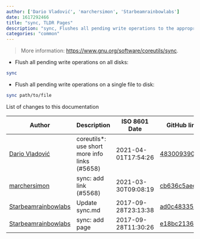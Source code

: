 ```yaml
---
author: ['Dario Vladović', 'marchersimon', 'Starbeamrainbowlabs']
date: 1617292466
title: "sync, TLDR Pages"
description: "sync, Flushes all pending write operations to the appropriate disks."
categories: "common"
---
```

> More information: <https://www.gnu.org/software/coreutils/sync>.

- Flush all pending write operations on all disks:

```bash
sync
```

- Flush all pending write operations on a single file to disk:

```bash
sync path/to/file
```
List of changes to this documentation


Author | Description | ISO 8601 Date | GitHub link
------|-----|-----|-----
[Dario Vladović](mailto:d.vladimyr@gmail.com) | coreutils*: use short more info links (#5658) | 2021-04-01T17:54:26 | [4830093903f6](https://github.com/tldr-pages/tldr/commit/4830093903f66ccf3ebbc2ecf477286e45edac59)
[marchersimon](mailto:50295997+marchersimon@users.noreply.github.com) | sync: add link (#5568) | 2021-03-30T09:08:19 | [cb636c5aecc5](https://github.com/tldr-pages/tldr/commit/cb636c5aecc53e18dd69b765e88e30754d15d02b)
[Starbeamrainbowlabs](mailto:sbrl@starbeamrainbowlabs.com) | Update sync.md | 2017-09-28T23:13:38 | [ad0c48335700](https://github.com/tldr-pages/tldr/commit/ad0c4833570021c5f341daa0a3bded1280b2bfcf)
[Starbeamrainbowlabs](mailto:sbrl@starbeamrainbowlabs.com) | sync: add page | 2017-09-28T11:30:26 | [e18bc2136877](https://github.com/tldr-pages/tldr/commit/e18bc2136877e9196695c3ea6282c0a0627fd2a5)

